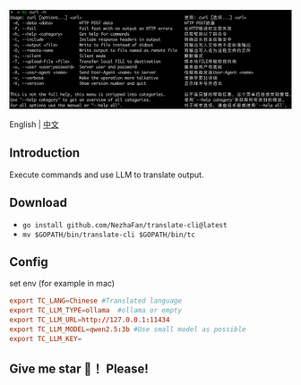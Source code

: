 ![](img/demo1.jpg)

English | [中文](README_ZH_CN.md)


## Introduction

Execute commands and use LLM to translate output.


## Download
- `go install github.com/NezhaFan/translate-cli@latest` 
- `mv $GOPATH/bin/translate-cli $GOPATH/bin/tc`

## Config
set env (for example in mac)
```conf
export TC_LANG=Chinese #Translated language
export TC_LLM_TYPE=ollama  #ollama or empty
export TC_LLM_URL=http://127.0.0.1:11434
export TC_LLM_MODEL=qwen2.5:3b #Use small model as possible
export TC_LLM_KEY=
```

## Give me star 🌟！ Please!
